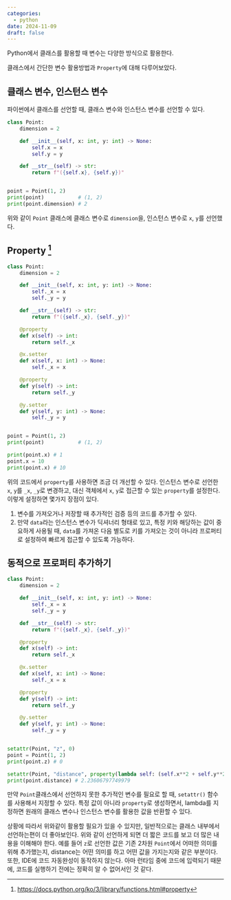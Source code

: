 ```yaml
---
categories:
  - python
date: 2024-11-09
draft: false
---
```

Python에서 클래스를 활용할 때 변수는 다양한 방식으로 활용한다.

클래스에서 간단한 변수 활용방법과 `Property`에 대해 다루어보았다.

<!-- more -->

## 클래스 변수, 인스턴스 변수

파이썬에서 클래스를 선언할 때, 클래스 변수와 인스턴스 변수를 선언할 수 있다.

```python
class Point:
    dimension = 2

    def __init__(self, x: int, y: int) -> None:
        self.x = x
        self.y = y

    def __str__(self) -> str:
        return f"({self.x}, {self.y})"


point = Point(1, 2)
print(point)           # (1, 2)
print(point.dimension) # 2
```

위와 같이 `Point` 클래스에 클래스 변수로 `dimension`을, 인스턴스 변수로 `x`, `y`를 선언했다.

## Property [^1]

```python
class Point:
    dimension = 2

    def __init__(self, x: int, y: int) -> None:
        self._x = x
        self._y = y

    def __str__(self) -> str:
        return f"({self._x}, {self._y})"

    @property
    def x(self) -> int:
        return self._x

    @x.setter
    def x(self, x: int) -> None:
        self._x = x

    @property
    def y(self) -> int:
        return self._y

    @y.setter
    def y(self, y: int) -> None:
        self._y = y


point = Point(1, 2)
print(point)           # (1, 2)

print(point.x) # 1
point.x = 10
print(point.x) # 10
```

위의 코드에서 `property`를 사용하면 조금 더 개선할 수 있다.
인스턴스 변수로 선언한 `x`, `y`를 `_x`, `_y`로 변경하고, 대신 객체에서 `x`, `y`로 접근할 수 있는 `property`를 설정한다. 이렇게 설정하면 몇가지 장점이 있다.

1. 변수를 가져오거나 저장할 때 추가적인 검증 등의 코드를 추가할 수 있다.
2. 만약 `data`라는 인스턴스 변수가 딕셔너리 형태로 있고, 특정 키와 해당하는 값이 중요하게 사용될 때, `data`를 가져온 다음 별도로 키를 가져오는 것이 아니라 프로퍼티로 설정하여 빠르게 접근할 수 있도록 가능하다.

## 동적으로 프로퍼티 추가하기

```python
class Point:
    dimension = 2

    def __init__(self, x: int, y: int) -> None:
        self._x = x
        self._y = y

    def __str__(self) -> str:
        return f"({self._x}, {self._y})"

    @property
    def x(self) -> int:
        return self._x

    @x.setter
    def x(self, x: int) -> None:
        self._x = x

    @property
    def y(self) -> int:
        return self._y

    @y.setter
    def y(self, y: int) -> None:
        self._y = y


setattr(Point, "z", 0)
point = Point(1, 2)
print(point.z) # 0

setattr(Point, "distance", property(lambda self: (self.x**2 + self.y**2) ** 0.5))
print(point.distance) # 2.23606797749979
```

만약 `Point`클래스에서 선언하지 못한 추가적인 변수를 필요로 할 때, `setattr()` 함수를 사용해서 지정할 수 있다.
특정 값이 아니라 `property`로 생성하면서, lambda를 지정하면 원래의 클래스 변수나 인스턴스 변수를 활용한 값을 반환할 수 있다.

상황에 따라서 위와같이 활용할 필요가 있을 수 있지만, 일반적으로는 클래스 내부에서 선언하는편이 더 좋아보인다. 위와 같이 선언하게 되면 더 짧은 코드를 보고 더 많은 내용을 이해해야 한다. 예를 들어 `z`로 선언한 값은 기존 2차원 `Point`에서 어떠한 의미를 위해 추가했는지, distance는 어떤 의미를 하고 어떤 값을 가지는지와 같은 부분이다. 또한, IDE에 코드 자동완성이 동작하지 않는다. 아마 런타임 중에 코드에 입력되기 때문에, 코드를 실행하기 전에는 정확히 알 수 없어서인 것 같다.


[^1]: https://docs.python.org/ko/3/library/functions.html#property
